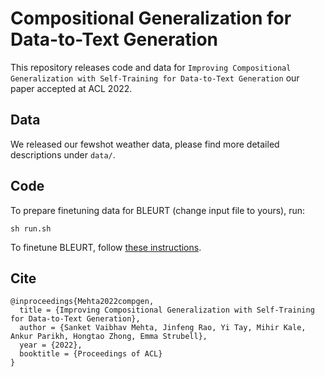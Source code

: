 # Compositional Generalization for Data-to-Text Generation

This repository releases code and data for `Improving Compositional Generalization with Self-Training for
Data-to-Text Generation` our paper accepted at ACL 2022.

## Data
We released our fewshot weather data, please find more detailed descriptions under `data/`.

## Code

To prepare finetuning data for BLEURT (change input file to yours), run:
```
sh run.sh
```


To finetune BLEURT, follow [these instructions](https://github.com/google-research/bleurt).

## Cite

```
@inproceedings{Mehta2022compgen,
  title = {Improving Compositional Generalization with Self-Training for Data-to-Text Generation},
  author = {Sanket Vaibhav Mehta, Jinfeng Rao, Yi Tay, Mihir Kale, Ankur Parikh, Hongtao Zhong, Emma Strubell},
  year = {2022},
  booktitle = {Proceedings of ACL}
}
```
